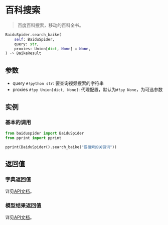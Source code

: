 # 百科搜索

> 百度百科搜索，移动的百科全书。

```python
BaiduSpider.search_baike(
    self: BaiduSpider,
    query: str,
    proxies: Union[dict, None] = None,
) -> BaikeResult
```

## 参数

- query `#!python str`: 要查询视频搜索的字符串
- proxies `#!py Union[dict, None]`: 代理配置，默认为`#!py None`，为可选参数

## 实例

### 基本的调用

```python hl_lines="4"
from baiduspider import BaiduSpider
from pprint import pprint

pprint(BaiduSpider().search_baike("要搜索的关键词"))
```

## 返回值

### 字典返回值

详见[API文档](/api/baiduspider/__init__.html#baiduspider.__init__.BaiduSpider.search_baike)。

### 模型结果返回值

详见[API文档](/api/baiduspider/models/baike.html)。
